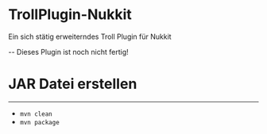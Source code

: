 # TrollPlugin-Nukkit
Ein sich stätig erweiterndes Troll Plugin für Nukkit

-- Dieses Plugin ist noch nicht fertig!



# JAR Datei erstellen

-------------

- `mvn clean`
- `mvn package`
